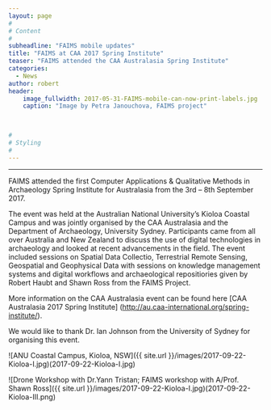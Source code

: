 ```yaml
---
layout: page
#
# Content
#
subheadline: "FAIMS mobile updates"
title: "FAIMS at CAA 2017 Spring Institute"
teaser: "FAIMS attended the CAA Australasia Spring Institute"
categories:
  - News
author: robert
header:
    image_fullwidth: 2017-05-31-FAIMS-mobile-can-now-print-labels.jpg
    caption: "Image by Petra Janouchova, FAIMS project" 
    


#
# Styling
#
---
```


<hr/>

FAIMS attended the first Computer Applications & Qualitative Methods in Archaeology Spring Institute for Australasia from the 3rd – 8th September 2017. 

The event was held at the Australian National University’s Kioloa Coastal Campus and was jointly organised by the CAA Australasia and the Department of Archaeology, University Sydney. Participants came from all over Australia and New Zealand to discuss the use of digital technologies in archaeology and looked at recent advancements in the field. The event included sessions on Spatial Data Collectio, Terrestrial Remote Sensing, Geospatial and Geophysical Data with sessions on knowledge management systems and digital workflows and archaeological repositiories given by Robert Haubt and Shawn Ross from the FAIMS Project.

More information on the CAA Australasia event can be found here [CAA Australasia 2017 Spring Institute] (http://au.caa-international.org/spring-institute/).

We would like to thank Dr. Ian Johnson from the University of Sydney for organising this event.

![ANU Coastal Campus, Kioloa, NSW]({{ site.url }}/images/2017-09-22-Kioloa-I.jpg)(2017-09-22-Kioloa-I.jpg)

![Drone Workshop with Dr.Yann Tristan; FAIMS workshop with A/Prof. Shawn Ross]({{ site.url }}/images/2017-09-22-Kioloa-I.jpg)(2017-09-22-Kioloa-III.png)

